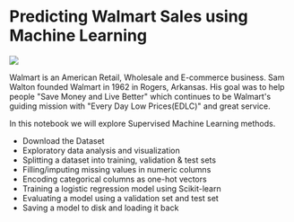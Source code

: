 # **Predicting Walmart Sales using Machine Learning**
  ![](https://i.imgur.com/al16kv3.png)
  
  Walmart is an American Retail, Wholesale and E-commerce business. Sam Walton founded Walmart in 1962 in Rogers, Arkansas. His goal was to help people "Save Money and Live Better" which continues to be Walmart's guiding mission with "Every Day Low Prices(EDLC)" and great service.

In this notebook we will explore Supervised Machine Learning methods.


- Download the Dataset
- Exploratory data analysis and visualization
- Splitting a dataset into training, validation & test sets
- Filling/imputing missing values in numeric columns
- Encoding categorical columns as one-hot vectors
- Training a logistic regression model using Scikit-learn
- Evaluating a model using a validation set and test set
- Saving a model to disk and loading it back
